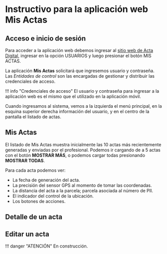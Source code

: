 # Instructivo para la aplicación web **Mis Actas**

## Acceso e inicio de sesión

Para acceder a la aplicación web debemos ingresar al [sitio web de Acta Digital](https://actadigital.com.ar/), ingresar en la opción USUARIOS y luego presionar el botón MIS ACTAS.

La aplicación **Mis Actas** solicitará que ingresemos usuario y contraseña.
Las _Entidades de control_ son las encargadas de gestionar y distribuir las credenciales de acceso.

!!! info "Credenciales de acceso"
	El usuario y contraseña para ingresar a la aplicación web es el mismo que el utilizado en la aplicación móvil.

Cuando ingresamos al sistema, vemos a la izquierda el menú principal, en la esquina superior derecha información del usuario, y en el centro de la pantalla el listado de actas.

## Mis Actas

El listado de Mis Actas muestra inicialmente las 10 actas más recientemente generadas y enviadas por el profesional. Podemos ir cargando de a 5 actas con el botón **MOSTRAR MÁS**, o podemos cargar todas presionando **MOSTRAR TODAS**.

Para cada acta podemos ver:

- La fecha de generación del acta.
- La precisión del sensor GPS al momento de tomar las coordenadas.
- La distancia del acta a la parcela; parcela asociada al número de PII.
- El indicador del control de la ubicación.
- Los botones de acciones.

## Detalle de un acta

## Editar un acta

!!! danger "ATENCIÓN"
    En construcción.
